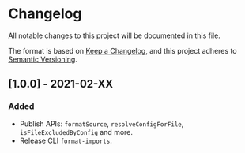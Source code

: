 <!-- markdownlint-configure-file
{
  "no-duplicate-heading": {
    "siblings_only": true
  }
}
-->

# Changelog

All notable changes to this project will be documented in this file.

The format is based on [Keep a Changelog](https://keepachangelog.com/en/1.0.0/),
and this project adheres to [Semantic Versioning](https://semver.org/spec/v2.0.0.html).

<!-- [Stacked changes]

-->

## [1.0.0] - 2021-02-XX

### Added

- Publish APIs: `formatSource`, `resolveConfigForFile`, `isFileExcludedByConfig` and more.
- Release CLI `format-imports`.
